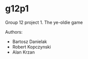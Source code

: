 # g12p1
Group 12 project 1. The ye-oldie game

Authors:

- Bartosz Danielak
- Robert Kopczynski
- Alan Krzan

